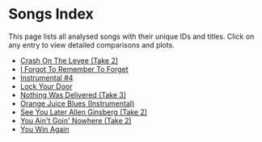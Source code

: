 # Songs Index

This page lists all analysed songs with their unique IDs and titles.
Click on any entry to view detailed comparisons and plots.

- [Crash On The Levee (Take 2)](./cotl_t2.md)
- [I Forgot To Remember To Forget](./iftrtf.md)
- [Instrumental #4](./inst4.md)
- [Lock Your Door](./lyd.md)
- [Nothing Was Delivered (Take 3)](./nwd_t3.md)
- [Orange Juice Blues (Instrumental)](./ojb_i.md)
- [See You Later Allen Ginsberg (Take 2)](./sylag_t2.md)
- [You Ain't Goin' Nowhere (Take 2)](./yagn_t2.md)
- [You Win Again](./ywa.md)
